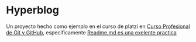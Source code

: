 # Hyperblog 

Un proyecto hecho como ejemplo en el curso de platzi en [Curso Profesional de Git y GitHub](https://platzi.com/cursos/git-github/), especificamente [Readme.md es una exelente practica](https://platzi.com/clases/1557-git-github/19977-readmemd-es-una-excelente-practica/)

